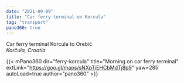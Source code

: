 ```yaml
---
date: "2021-09-09"
title: "Car ferry terminal on Korcula"
tag: "transport"
pano360: true
---
```


Car ferry terminal Korcula to Orebić  
*Korčula, Croatia*

{{< mPano360
      dir="ferry-korcula"
      title="Morning on car ferry terminal" 
      extLink="https://goo.gl/maps/sNXpTiEHCbMdTj8p9"
      yaw=285
      autoLoad=true
      author="pano360" >}}
